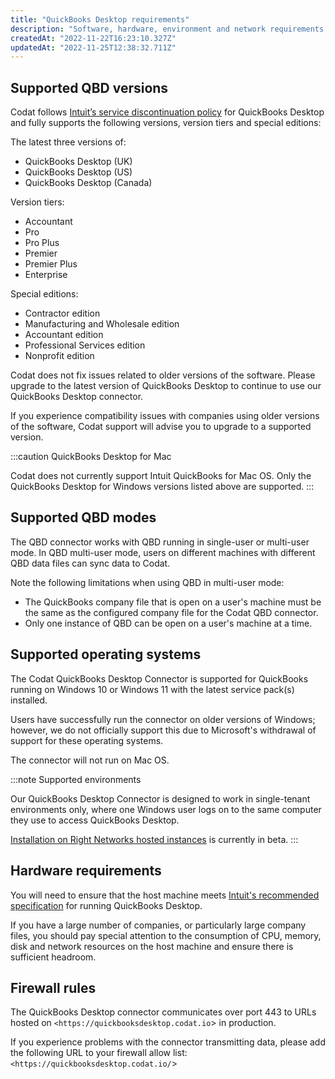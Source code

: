```yaml
---
title: "QuickBooks Desktop requirements"
description: "Software, hardware, environment and network requirements and configurations"
createdAt: "2022-11-22T16:23:10.327Z"
updatedAt: "2022-11-25T12:38:32.711Z"
---
```


## Supported QBD versions

Codat follows <a className="external" href="https://quickbooks.intuit.com/learn-support/en-us/help-article/feature-preferences/quickbooks-desktop-service-discontinuation-policy/L17cXxlie_US_en_US" target="_blank">Intuit’s service discontinuation policy</a> for QuickBooks Desktop and fully supports the following versions, version tiers and special editions:

The latest three versions of:

- QuickBooks Desktop (UK)
- QuickBooks Desktop (US)
- QuickBooks Desktop (Canada)

Version tiers:

- Accountant
- Pro
- Pro Plus
- Premier
- Premier Plus
- Enterprise

Special editions:

- Contractor edition
- Manufacturing and Wholesale edition
- Accountant edition
- Professional Services edition
- Nonprofit edition

Codat does not fix issues related to older versions of the software. Please upgrade to the latest version of QuickBooks Desktop to continue to use our QuickBooks Desktop connector.

If you experience compatibility issues with companies using older versions of the software, Codat support will advise you to upgrade to a supported version.

:::caution QuickBooks Desktop for Mac

Codat does not currently support Intuit QuickBooks for Mac OS. Only the QuickBooks Desktop for Windows versions listed above are supported.
:::

## Supported QBD modes

The QBD connector works with QBD running in single-user or multi-user mode. In QBD multi-user mode, users on different machines with different QBD data files can sync data to Codat.

Note the following limitations when using QBD in multi-user mode:

- The QuickBooks company file that is open on a user's machine must be the same as the configured company file for the Codat QBD connector.
- Only one instance of QBD can be open on a user's machine at a time.

## Supported operating systems

The Codat QuickBooks Desktop Connector is supported for QuickBooks running on Windows 10 or Windows 11 with the latest service pack(s) installed.

Users have successfully run the connector on older versions of Windows; however, we do not officially support this due to Microsoft's withdrawal of support for these operating systems.

The connector will not run on Mac OS.

:::note Supported environments

Our QuickBooks Desktop Connector is designed to work in single-tenant environments only, where one Windows user logs on to the same computer they use to access QuickBooks Desktop.

[Installation on Right Networks hosted instances](https://docs.codat.io/docs/install-qbd-connector-right-networks) is currently in beta.
:::

## Hardware requirements

You will need to ensure that the host machine meets <a href="https://quickbooks.intuit.com/learn-support/en-us/help-article/install-products/system-requirements-quickbooks-desktop-2022/L9664spDA_US_en_US" class="external" target="_blank">Intuit's recommended specification</a> for running QuickBooks Desktop.

If you have a large number of companies, or particularly large company files, you should pay special attention to the consumption of CPU, memory, disk and network resources on the host machine and ensure there is sufficient headroom.

## Firewall rules

The QuickBooks Desktop connector communicates over port 443 to URLs hosted on `<https://quickbooksdesktop.codat.io`> in production.

If you experience problems with the connector transmitting data, please add the following URL to your firewall allow list: `<https://quickbooksdesktop.codat.io/`>
